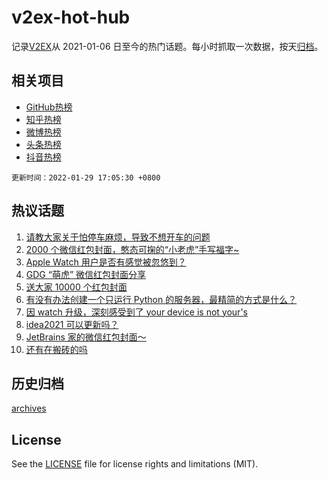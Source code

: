 # v2ex-hot-hub

 记录[V2EX](https://www.v2ex.com/)从 2021-01-06 日至今的热门话题。每小时抓取一次数据，按天[归档](archives)。
 
 ## 相关项目

- [GitHub热榜](https://github.com/snaildev/github-hot-hub)
- [知乎热榜](https://github.com/snaildev/zhihu-hot-hub)
- [微博热榜](https://github.com/snaildev/weibo-hot-hub)
- [头条热榜](https://github.com/snaildev/toutiao-hot-hub)
- [抖音热榜](https://github.com/snaildev/douyin-hot-hub)


 `更新时间：2022-01-29 17:05:30 +0800`

## 热议话题

1. [请教大家关于怕停车麻烦，导致不想开车的问题](https://www.v2ex.com/t/831166)
1. [2000 个微信红包封面，憨态可掬的“小老虎”手写福字~](https://www.v2ex.com/t/831180)
1. [Apple Watch 用户是否有感觉被忽悠到？](https://www.v2ex.com/t/831165)
1. [GDG “萌虎” 微信红包封面分享](https://www.v2ex.com/t/831161)
1. [送大家 10000 个红包封面](https://www.v2ex.com/t/831223)
1. [有没有办法创建一个只运行 Python 的服务器，最精简的方式是什么？](https://www.v2ex.com/t/831269)
1. [因 watch 升级，深刻感受到了 your device is not your's](https://www.v2ex.com/t/831156)
1. [idea2021 可以更新吗？](https://www.v2ex.com/t/831192)
1. [JetBrains 家的微信红包封面～](https://www.v2ex.com/t/831233)
1. [还有在搬砖的吗](https://www.v2ex.com/t/831271)

## 历史归档

[archives](archives)

## License

See the [LICENSE](LICENSE) file for license rights and limitations (MIT).
